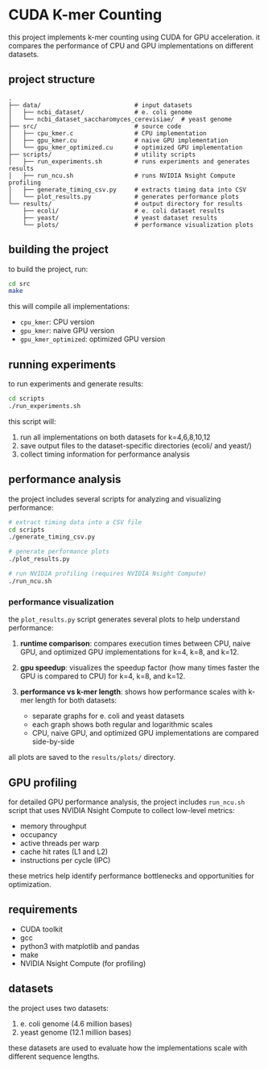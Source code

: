 # CUDA K-mer Counting

this project implements k-mer counting using CUDA for GPU acceleration. it compares the performance of CPU and GPU implementations on different datasets.

## project structure

```
.
├── data/                          # input datasets
│   ├── ncbi_dataset/              # e. coli genome
│   └── ncbi_dataset_saccharomyces_cerevisiae/  # yeast genome
├── src/                           # source code
│   ├── cpu_kmer.c                 # CPU implementation
│   ├── gpu_kmer.cu                # naive GPU implementation
│   └── gpu_kmer_optimized.cu      # optimized GPU implementation
├── scripts/                       # utility scripts
│   ├── run_experiments.sh         # runs experiments and generates results
│   ├── run_ncu.sh                 # runs NVIDIA Nsight Compute profiling
│   ├── generate_timing_csv.py     # extracts timing data into CSV
│   └── plot_results.py            # generates performance plots
└── results/                       # output directory for results
    ├── ecoli/                     # e. coli dataset results
    ├── yeast/                     # yeast dataset results 
    └── plots/                     # performance visualization plots
```

## building the project

to build the project, run:

```bash
cd src
make
```

this will compile all implementations:
- `cpu_kmer`: CPU version
- `gpu_kmer`: naive GPU version
- `gpu_kmer_optimized`: optimized GPU version

## running experiments

to run experiments and generate results:

```bash
cd scripts
./run_experiments.sh
```

this script will:
1. run all implementations on both datasets for k=4,6,8,10,12
2. save output files to the dataset-specific directories (ecoli/ and yeast/)
3. collect timing information for performance analysis

## performance analysis

the project includes several scripts for analyzing and visualizing performance:

```bash
# extract timing data into a CSV file
cd scripts
./generate_timing_csv.py

# generate performance plots
./plot_results.py

# run NVIDIA profiling (requires NVIDIA Nsight Compute)
./run_ncu.sh
```

### performance visualization

the `plot_results.py` script generates several plots to help understand performance:

1. **runtime comparison**: compares execution times between CPU, naive GPU, and optimized GPU implementations for k=4, k=8, and k=12.

2. **gpu speedup**: visualizes the speedup factor (how many times faster the GPU is compared to CPU) for k=4, k=8, and k=12.

3. **performance vs k-mer length**: shows how performance scales with k-mer length for both datasets:
   - separate graphs for e. coli and yeast datasets
   - each graph shows both regular and logarithmic scales
   - CPU, naive GPU, and optimized GPU implementations are compared side-by-side

all plots are saved to the `results/plots/` directory.

## GPU profiling

for detailed GPU performance analysis, the project includes `run_ncu.sh` script that uses NVIDIA Nsight Compute to collect low-level metrics:

- memory throughput
- occupancy
- active threads per warp
- cache hit rates (L1 and L2)
- instructions per cycle (IPC)

these metrics help identify performance bottlenecks and opportunities for optimization.

## requirements

- CUDA toolkit
- gcc
- python3 with matplotlib and pandas
- make
- NVIDIA Nsight Compute (for profiling)

## datasets

the project uses two datasets:
1. e. coli genome (4.6 million bases)
2. yeast genome (12.1 million bases)

these datasets are used to evaluate how the implementations scale with different sequence lengths.
